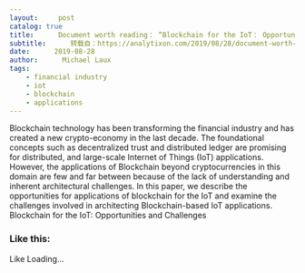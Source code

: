 ```yaml
---
layout:     post
catalog: true
title:      Document worth reading： “Blockchain for the IoT： Opportunities and Challenges”
subtitle:      转载自：https://analytixon.com/2019/08/28/document-worth-reading-blockchain-for-the-iot-opportunities-and-challenges/
date:      2019-08-28
author:      Michael Laux
tags:
    - financial industry
    - iot
    - blockchain
    - applications
---
```


Blockchain technology has been transforming the financial industry and has created a new crypto-economy in the last decade. The foundational concepts such as decentralized trust and distributed ledger are promising for distributed, and large-scale Internet of Things (IoT) applications. However, the applications of Blockchain beyond cryptocurrencies in this domain are few and far between because of the lack of understanding and inherent architectural challenges. In this paper, we describe the opportunities for applications of blockchain for the IoT and examine the challenges involved in architecting Blockchain-based IoT applications. Blockchain for the IoT: Opportunities and Challenges

### Like this:

Like Loading...
